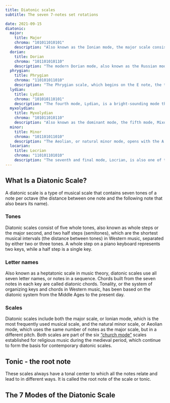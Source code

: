 ```yaml
---
title: Diatonic scales
subtitle: The seven 7-notes set rotations

date: 2021-09-15
diatonic:
  major:
    title: Major
    chroma: "101011010101"
    description: "Also known as the Ionian mode, the major scale consists of the seven distinct notes in a scale (C D E F G A B) and an eighth note that reproduces the first one in a higher octave. The first, third, and fifth degrees form a chord known as a major triad, which can be found in related major scales, like the harmonic major scale, which has a minor sixth triad. The melodic major scale, also known as the Aeolian dominant scale, has lowered sixth and seventh degrees."
  dorian:
    title: Dorian
    chroma: "101101010110"
    description: "The modern Dorian mode, also known as the Russian mode, is built around the D note, the second note on the major scale. Music experts consider it a minor chord because its third note is a minor third, meaning that it’s lowered by a half step and a flattened seventh note, which results in a melancholy sound."
  phrygian:
    title: Phrygian
    chroma: "110101011010"
    description: "The Phrygian scale, which begins on the E note, the third on the major scale, and ends at E major, is considered a minor chord due to its abundance of minor notes (second, third, sixth, and seventh), and as such, is infrequently used. Its dominant sound is somewhat exotic; flamenco music from Spain is often written in Phrygian mode."
  lydian:
    title: Lydian
    chroma: "101010110101"
    description: "The fourth mode, Lydian, is a bright-sounding mode that begins with the F note. It’s similar to the major scale with one exception: its fourth scale degree is raised by a semitone."
  myxolydian:
    title: Myxolydian
    chroma: "101011010110"
    description: "Also known as the dominant mode, the fifth mode, Mixolydian, covers G to G major on the keyboard and, like the Lydian mode, very similar to the major scale save for its seventh note, which is lowered by a semitone. Jazz and blues make excellent use of the Mixolydian mode."
  minor:
    title: Minor
    chroma: "101101011010"
    description: "The Aeolian, or natural minor mode, opens with the A note on the white keys of a piano keyboard, and follows the same scale degrees as the major scale, except for its minor third. Like the Dorian mode, it has a melancholy sound with an extra degree of sadness."
  locarian:
    title: Locrian
    chroma: "110101101010"
    description: "The seventh and final mode, Locrian, is also one of the least employed modes due to its dark and minor sound built around the B note. Like the Dorian, Aeolian, and Phrygian, the Locrian has a minor third, but also a minor second and fifth; the latter gives the mode a sense of being interrupted or unfinished. "
---
```


## What Is a Diatonic Scale?

A diatonic scale is a type of musical scale that contains seven tones of a note per octave (the distance between one note and the following note that also bears its name).

### Tones

Diatonic scales consist of five whole tones, also known as whole steps or the major second, and two half steps (semitones), which are the shortest musical intervals (the distance between tones) in Western music, separated by either two or three tones. A whole step on a piano keyboard represents two keys, while a half step is a single key.

### Letter names

Also known as a heptatonic scale in music theory, diatonic scales use all seven letter names, or notes in a sequence. Chords built from the seven notes in each key are called diatonic chords. Tonality, or the system of organizing keys and chords in Western music, has been based on the diatonic system from the Middle Ages to the present day.

### Scales

Diatonic scales include both the major scale, or Ionian mode, which is the most frequently used musical scale, and the natural minor scale, or Aeolian mode, which uses the same number of notes as the major scale, but in a different pitch. Both scales are part of the six [“church mode”](<https://en.wikipedia.org/wiki/Mode_(music)>) scales established for religious music during the medieval period, which continue to form the basis for contemporary diatonic scales.

## Tonic - the root note

These scales always have a tonal center to which all the notes relate and lead to in different ways. It is called the root note of the scale or tonic.

## The 7 Modes of the Diatonic Scale

<chroma-profile-collection :collection="$frontmatter.diatonic" />
